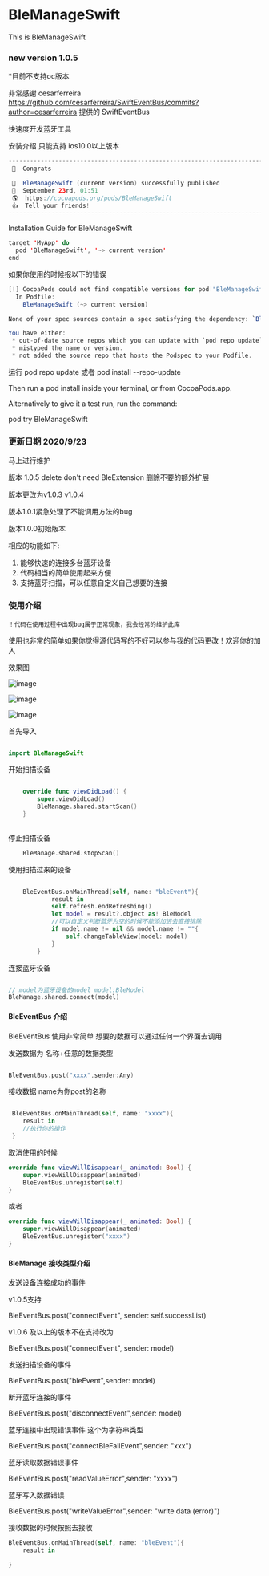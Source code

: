 # BleManageSwift
 This is BleManageSwift

### new version 1.0.5
*目前不支持oc版本

 非常感谢 cesarferreira https://github.com/cesarferreira/SwiftEventBus/commits?author=cesarferreira 提供的 SwiftEventBus

快速度开发蓝牙工具

安装介绍 只能支持 ios10.0以上版本

```java
--------------------------------------------------------------------------------
 🎉  Congrats

 🚀  BleManageSwift (current version) successfully published
 📅  September 23rd, 01:51
 🌎  https://cocoapods.org/pods/BleManageSwift
 👍  Tell your friends!
--------------------------------------------------------------------------------
```

Installation Guide for BleManageSwift

```java
target 'MyApp' do
  pod 'BleManageSwift', '~> current version'
end

```

如果你使用的时候报以下的错误

```java
[!] CocoaPods could not find compatible versions for pod "BleManageSwift":
  In Podfile:
    BleManageSwift (~> current version)

None of your spec sources contain a spec satisfying the dependency: `BleManageSwift (~> current version)`.

You have either:
 * out-of-date source repos which you can update with `pod repo update` or with `pod install --repo-update`.
 * mistyped the name or version.
 * not added the source repo that hosts the Podspec to your Podfile.

```

运行 pod repo update 或者 pod install --repo-update

Then run a pod install inside your terminal, or from CocoaPods.app.

Alternatively to give it a test run, run the command:

pod try BleManageSwift

### 更新日期 2020/9/23

马上进行维护

版本 1.0.5 delete don't need BleExtension 删除不要的额外扩展

版本更改为v1.0.3 v1.0.4

版本1.0.1紧急处理了不能调用方法的bug

版本1.0.0初始版本

相应的功能如下:

1. 能够快速的连接多台蓝牙设备
2. 代码相当的简单使用起来方便
3. 支持蓝牙扫描，可以任意自定义自己想要的连接


### 使用介绍



    ！代码在使用过程中出现bug属于正常现象，我会经常的维护此库

使用也非常的简单如果你觉得源代码写的不好可以参与我的代码更改！欢迎你的加入

效果图

![image](https://img-blog.csdnimg.cn/20200923143016211.png?x-oss-process=image/watermark,type_ZmFuZ3poZW5naGVpdGk,shadow_10,text_aHR0cHM6Ly9ibG9nLmNzZG4ubmV0L2ExOTg5MjE0,size_16,color_FFFFFF,t_70)

![image](https://img-blog.csdnimg.cn/20200923143038852.png?x-oss-process=image/watermark,type_ZmFuZ3poZW5naGVpdGk,shadow_10,text_aHR0cHM6Ly9ibG9nLmNzZG4ubmV0L2ExOTg5MjE0,size_16,color_FFFFFF,t_70)

![image](https://img-blog.csdnimg.cn/20200923143103894.png?x-oss-process=image/watermark,type_ZmFuZ3poZW5naGVpdGk,shadow_10,text_aHR0cHM6Ly9ibG9nLmNzZG4ubmV0L2ExOTg5MjE0,size_16,color_FFFFFF,t_70)


首先导入

```java

import BleManageSwift

```


开始扫描设备

```swift

    override func viewDidLoad() {
        super.viewDidLoad()
        BleManage.shared.startScan()
    }
    

```

停止扫描设备

```swift
    BleManage.shared.stopScan()

```


使用扫描过来的设备

```swift

    BleEventBus.onMainThread(self, name: "bleEvent"){
            result in
            self.refresh.endRefreshing()
            let model = result?.object as! BleModel
            //可以自定义判断蓝牙为空的时候不能添加进去直接排除
            if model.name != nil && model.name != ""{
                self.changeTableView(model: model)
            }
        }

```

连接蓝牙设备

```swift

// model为蓝牙设备的model model:BleModel
BleManage.shared.connect(model)

```

#### BleEventBus 介绍

BleEventBus 使用非常简单 想要的数据可以通过任何一个界面去调用

发送数据为  名称+任意的数据类型

```swift

BleEventBus.post("xxxx",sender:Any)

```

接收数据 name为你post的名称

```swift

 BleEventBus.onMainThread(self, name: "xxxx"){
    result in
    //执行你的操作
 }

```

取消使用的时候

```swift
override func viewWillDisappear(_ animated: Bool) {
    super.viewWillDisappear(animated)
    BleEventBus.unregister(self)
}

```

或者

```swift
override func viewWillDisappear(_ animated: Bool) {
    super.viewWillDisappear(animated)
    BleEventBus.unregister("xxxx")
}

```

#### BleManage 接收类型介绍

发送设备连接成功的事件

v1.0.5支持

BleEventBus.post("connectEvent", sender: self.successList)

v1.0.6 及以上的版本不在支持改为

BleEventBus.post("connectEvent", sender: model)

发送扫描设备的事件

BleEventBus.post("bleEvent",sender: model)

断开蓝牙连接的事件

BleEventBus.post("disconnectEvent",sender: model)

蓝牙连接中出现错误事件 这个为字符串类型

BleEventBus.post("connectBleFailEvent",sender: "xxx")

蓝牙读取数据错误事件

BleEventBus.post("readValueError",sender: "xxxx")

蓝牙写入数据错误

BleEventBus.post("writeValueError",sender: "write data \(error)")


接收数据的时候按照去接收

```swift
BleEventBus.onMainThread(self, name: "bleEvent"){
    result in

}
```
